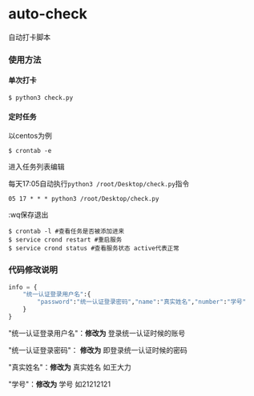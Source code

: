 # auto-check

自动打卡脚本

### 使用方法

#### 单次打卡

```shell
$ python3 check.py
```

#### 定时任务

以centos为例

```shell
$ crontab -e
```

进入任务列表编辑

每天17:05自动执行`python3 /root/Desktop/check.py`指令

```
05 17 * * * python3 /root/Desktop/check.py
```

:wq保存退出

```shell
$ crontab -l #查看任务是否被添加进来
$ service crond restart #重启服务
$ service crond status #查看服务状态 active代表正常
```

### 代码修改说明

```python
info = {
    "统一认证登录用户名":{
        "password":"统一认证登录密码","name":"真实姓名","number":"学号"
    }
}
```

"统一认证登录用户名"：**修改为** 登录统一认证时候的账号

"统一认证登录密码"： **修改为** 即登录统一认证时候的密码

"真实姓名"：**修改为** 真实姓名 如王大力

"学号"：**修改为** 学号  如21212121